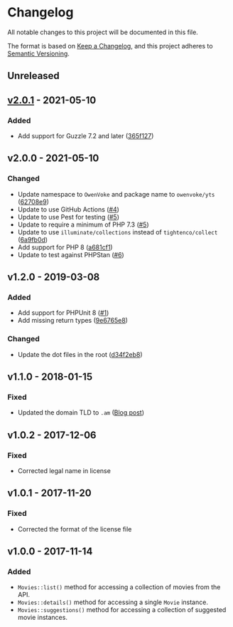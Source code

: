 # Changelog

All notable changes to this project will be documented in this file.

The format is based on [Keep a Changelog](https://keepachangelog.com), and this project adheres to [Semantic Versioning](https://semver.org).

## Unreleased

## [v2.0.1] - 2021-05-10

### Added
- Add support for Guzzle 7.2 and later ([365f127](https://github.com/owenvoke/yts/commit/365f1277e073ae24b984f24e53eb151f1ae7a2b5))

## v2.0.0 - 2021-05-10

### Changed
- Update namespace to `OwenVoke` and package name to `owenvoke/yts` ([62708e9](https://github.com/owenvoke/yts/commit/62708e9870a0e4ef5716bac337d41fc81e4f390b))
- Update to use GitHub Actions ([#4](https://github.com/owenvoke/yts/pull/4))
- Update to use Pest for testing ([#5](https://github.com/owenvoke/yts/pull/5))
- Update to require a minimum of PHP 7.3 ([#5](https://github.com/owenvoke/yts/pull/5))
- Update to use `illuminate/collections` instead of `tightenco/collect` ([6a9fb0d](https://github.com/owenvoke/yts/commit/6a9fb0d9f9f3d4ac1d3a264b4ac876d78118d7d9))
- Add support for PHP 8 ([a681cf1](https://github.com/owenvoke/yts/commit/a681cf180b9fffe3a2030720bb749cd881c9c731))
- Update to test against PHPStan ([#6](https://github.com/owenvoke/yts/pull/6))

## v1.2.0 - 2019-03-08

### Added
- Add support for PHPUnit 8 ([#1](https://github.com/owenvoke/yts/pull/1))
- Add missing return types ([9e6765e8](https://github.com/owenvoke/yts/commit/9e6765e8d80a5409b7153e12fe4bfc5a0dfada8e))

### Changed
- Update the dot files in the root ([d34f2eb8](https://github.com/owenvoke/yts/commit/d34f2eb8e81d09a30325a8327459c053397c6d5f))

## v1.1.0 - 2018-01-15

### Fixed
- Updated the domain TLD to `.am` ([Blog post](https://yts.am/blog/yts-am-new-domain-name-for-yts-yify-website))

## v1.0.2 - 2017-12-06

### Fixed
- Corrected legal name in license

## v1.0.1 - 2017-11-20

### Fixed
- Corrected the format of the license file

## v1.0.0 - 2017-11-14

### Added
- `Movies::list()` method for accessing a collection of movies from the API.
- `Movies::details()` method for accessing a single `Movie` instance.
- `Movies::suggestions()` method for accessing a collection of suggested movie instances.

[v2.0.1]: https://github.com/owenvoke/yts/compare/v2.0.0...v2.0.1
